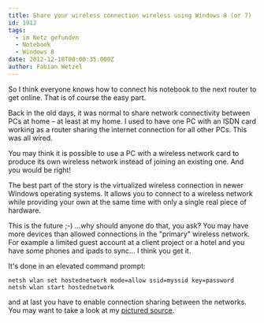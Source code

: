```yaml
---
title: Share your wireless connection wireless using Windows 8 (or 7)
id: 1912
tags:
  - im Netz gefunden
  - Notebook
  - Windows 8
date: 2012-12-18T00:00:35.000Z
author: Fabian Wetzel
---
```


So I think everyone knows how to connect his notebook to the next router to get online. That is of course the easy part.

Back in the old days, it was normal to share network connectivity between PCs at home – at least at my home. I used to have one PC with an ISDN card working as a router sharing the internet connection for all other PCs. This was all wired.

You may think it is possible to use a PC with a wireless network card to produce its own wireless network instead of joining an existing one. And you would be right!

The best part of the story is the virtualized wireless connection in newer Windows operating systems. It allows you to connect to a wireless network while providing your own at the same time with only a single real piece of hardware.

This is the future ;-) …why should anyone do that, you ask? You may have more devices than allowed connections in the "primary" wireless network. For example a limited guest account at a client project or a hotel and you have some phones and ipads to sync… I think you get it.

It's done in an elevated command prompt:

    netsh wlan set hostednetwork mode=allow ssid=myssid key=password
    netsh wlan start hostednetwork

and at last you have to enable connection sharing between the networks. You may want to take a look at my [pictured source](http://www.windows7hacker.com/index.php/2012/06/how-to-turn-your-windows-8-computer-into-a-wireless-hotspot-access-point/).
